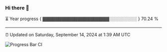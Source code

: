 ### Hi there 👋

⏳ Year progress { ▓▓▓▓▓▓▓▓▓▓▓▓▓▓▓▓▓▓▓▓▓░░░░░░░░░ } 70.24 %

---

⏰ Updated on Saturday, September 14, 2024 at 1:39 AM UTC

![Progress Bar CI](https://github.com/arthurbuhl/arthurbuhl/workflows/Progress%20Bar%20CI/badge.svg)
